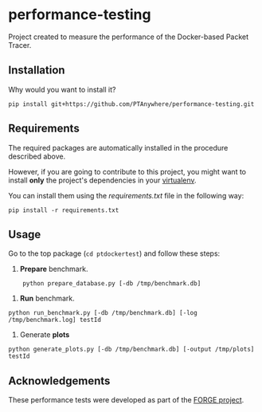 # performance-testing

Project created to measure the performance of the Docker-based Packet Tracer.

Installation
------------

Why would you want to install it?

    pip install git+https://github.com/PTAnywhere/performance-testing.git


Requirements
------------

The required packages are automatically installed in the procedure described above.

However, if you are going to contribute to this project, you might want to install __only__ the project's dependencies in your [virtualenv](http://virtualenv.readthedocs.org).

You can install them using the _requirements.txt_ file in the following way:

    pip install -r requirements.txt

Usage
-----

Go to the top package (```cd ptdockertest```) and follow these steps:

1. __Prepare__ benchmark.
```
    python prepare_database.py [-db /tmp/benchmark.db]
```
1. __Run__ benchmark.
```
python run_benchmark.py [-db /tmp/benchmark.db] [-log /tmp/benchmark.log] testId
```
1. Generate __plots__
```
python generate_plots.py [-db /tmp/benchmark.db] [-output /tmp/plots] testId
```


Acknowledgements
----------------

These performance tests were developed as part of the [FORGE project](http://ict-forge.eu/).
